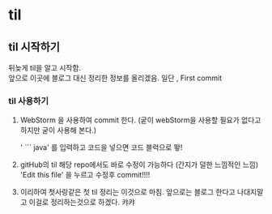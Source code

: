 # til
## til 시작하기
뒤늦게 til을 알고 시작함.  
앞으로 이곳에 블로그 대신 정리한 정보를 올리겠음.
일단 , First commit

### **til 사용하기**

1. WebStorm 을 사용하여  commit 한다.
(궅이 webStorm을 사용할 필요가 없다고 하지만 굳이 사용해 본다.)

    ' ``` java' 를 입력하고 코드을 넣으면 코드 블럭으로 뙇!

2. gitHub의 til 해당 repo에서도 바로 수정이 가능하다 
(간지가 덜한 느낌적인 느낌)
'Edit this file' 을 누르고 수정후 commit!!!!

3. 이리하여 첫사랑같은 첫 til 정리는 이것으로 마침.
앞으로는 블로그 한다고 나대지말고 이걸로 정리하는것으로 하겠다. 캬캬






